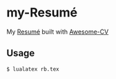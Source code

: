 # my-Resumé

My [Resumé](https://rajdeepbharati.github.io/rb.pdf) built with [Awesome-CV](https://github.com/posquit0/Awesome-CV)

## Usage

```shell
$ lualatex rb.tex
```
